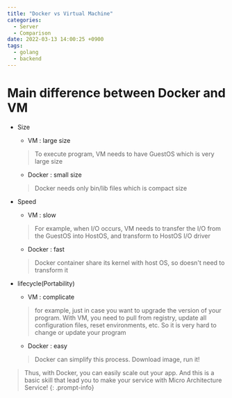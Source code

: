 ```yaml
---
title: "Docker vs Virtual Machine"
categories:
  - Server
  - Comparison
date: 2022-03-13 14:00:25 +0900
tags:
  - golang
  - backend
---
```


# Main difference between Docker and VM
* Size
  * VM : large size
  > To execute program, VM needs to have GuestOS which is very large size
  * Docker : small size
  > Docker needs only bin/lib files which is compact size

* Speed
  * VM : slow 
  > For example, when I/O occurs, VM needs to transfer the I/O from the GuestOS into HostOS, and transform to HostOS I/O driver   
  * Docker : fast
  > Docker container share its kernel with host OS, so doesn't need to transform it

* lifecycle(Portability)
  * VM : complicate
  > for example, just in case you want to upgrade the version of your program. With VM, you need to pull from registry, update all configuration files, reset environments, etc. So it is very hard to change or update your program    
  * Docker : easy
  > Docker can simplify this process. Download image, run it!

> Thus, with Docker, you can easily scale out your app. And this is a basic skill that lead you to make your service with Micro Architecture Service!
{: .prompt-info}